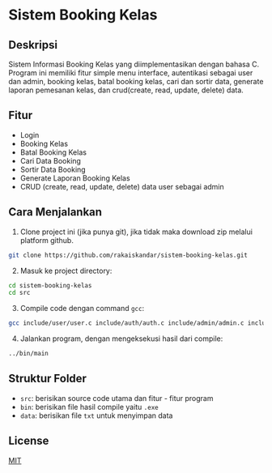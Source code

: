# Sistem Booking Kelas

## Deskripsi

Sistem Informasi Booking Kelas yang diimplementasikan dengan bahasa C. Program ini memiliki fitur simple menu interface, autentikasi sebagai user dan admin, booking kelas, batal booking kelas, cari dan sortir data, generate laporan pemesanan kelas, dan crud(create, read, update, delete) data.

## Fitur 
- Login
- Booking Kelas
- Batal Booking Kelas
- Cari Data Booking 
- Sortir Data Booking
- Generate Laporan Booking Kelas
- CRUD (create, read, update, delete) data user sebagai admin

## Cara Menjalankan
1. Clone project ini (jika punya git), jika tidak maka download zip melalui platform github.

```bash
git clone https://github.com/rakaiskandar/sistem-booking-kelas.git
```

2. Masuk ke project directory:

```bash
cd sistem-booking-kelas
cd src
```

3. Compile code dengan command `gcc`:

```bash
gcc include/user/user.c include/auth/auth.c include/admin/admin.c include/utils/utils.c main.c -o ../bin/main
```

4. Jalankan program, dengan mengeksekusi hasil dari compile:

```bash
../bin/main
```

## Struktur Folder

- `src`: berisikan source code utama dan fitur - fitur program
- `bin`: berisikan file hasil compile yaitu `.exe`
- `data`: berisikan file `txt` untuk menyimpan data 

## License

[MIT](https://choosealicense.com/licenses/mit/)